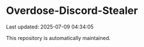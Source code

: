 # Overdose-Discord-Stealer

Last updated: 2025-07-09 04:34:05

This repository is automatically maintained.
